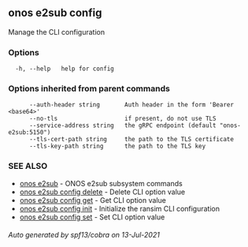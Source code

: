 ## onos e2sub config

Manage the CLI configuration

### Options

```
  -h, --help   help for config
```

### Options inherited from parent commands

```
      --auth-header string       Auth header in the form 'Bearer <base64>'
      --no-tls                   if present, do not use TLS
      --service-address string   the gRPC endpoint (default "onos-e2sub:5150")
      --tls-cert-path string     the path to the TLS certificate
      --tls-key-path string      the path to the TLS key
```

### SEE ALSO

* [onos e2sub](onos_e2sub.md)	 - ONOS e2sub subsystem commands
* [onos e2sub config delete](onos_e2sub_config_delete.md)	 - Delete CLI option value
* [onos e2sub config get](onos_e2sub_config_get.md)	 - Get CLI option value
* [onos e2sub config init](onos_e2sub_config_init.md)	 - Initialize the ransim CLI configuration
* [onos e2sub config set](onos_e2sub_config_set.md)	 - Set CLI option value

###### Auto generated by spf13/cobra on 13-Jul-2021
